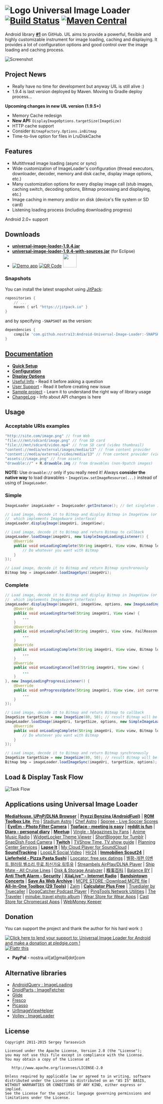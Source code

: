 # ![Logo](https://github.com/nostra13/Android-Universal-Image-Loader/raw/master/sample/src/main/res/drawable-mdpi/ic_launcher.png) Universal Image Loader [![Build Status](https://travis-ci.org/nostra13/Android-Universal-Image-Loader.svg?branch=master)](https://travis-ci.org/nostra13/Android-Universal-Image-Loader) [![Maven Central](https://maven-badges.herokuapp.com/maven-central/com.nostra13.universalimageloader/parent/badge.svg)](https://maven-badges.herokuapp.com/maven-central/com.nostra13.universalimageloader/parent)

Android library **[#1](https://www.gitrep.com/search?utf8=✓&omni_search=&public_tags%5B%5D=android&description=&search=true&sort=star_count&commit=Search)** on GitHub.
UIL aims to provide a powerful, flexible and highly customizable instrument for image loading, caching and displaying. It provides a lot of configuration options and good control over the image loading and caching process.

![Screenshot](https://github.com/nostra13/Android-Universal-Image-Loader/raw/master/UniversalImageLoader.png)

## Project News 
 * Really have no time for development but anyway UIL is still alive :)
 * 1.9.4 is last version deployed by Maven. Moving to Gradle deploy process...

**Upcoming changes in new UIL version (1.9.5+)**
 * Memory Cache redesign
 * **New API:** `DisplayImageOptions.targetSize(ImageSize)`
 * HTTP cache support
 * Consider `BitmapFactory.Options.inBitmap`
 * Time-to-live option for files in LruDiskCache

## Features
 * Multithread image loading (async or sync)
 * Wide customization of ImageLoader's configuration (thread executors, downloader, decoder, memory and disk cache, display image options, etc.)
 * Many customization options for every display image call (stub images, caching switch, decoding options, Bitmap processing and displaying, etc.)
 * Image caching in memory and/or on disk (device's file system or SD card)
 * Listening loading process (including downloading progress)

Android 2.0+ support

## Downloads
 * **[universal-image-loader-1.9.4.jar](https://github.com/nostra13/Android-Universal-Image-Loader/raw/master/downloads/universal-image-loader-1.9.4.jar)**
 * **[universal-image-loader-1.9.4-with-sources.jar](https://github.com/nostra13/Android-Universal-Image-Loader/raw/master/downloads/universal-image-loader-1.9.4-with-sources.jar)** (for Eclipse)
 * [![Demo app](https://camo.githubusercontent.com/dc1ffe0e4d25c2c28a69423c3c78000ef7ee96bf/68747470733a2f2f646576656c6f7065722e616e64726f69642e636f6d2f696d616765732f6272616e642f656e5f6170705f7267625f776f5f34352e706e67)](https://play.google.com/store/apps/details?id=com.nostra13.universalimageloader.sample) [![QR Code](https://lh3.ggpht.com/csXEddxiLgQ6FxckefjQnP1PVugbaAYOdcuTa3vVtGV1PlWbFu2dYggoH8rI1w2RdEz1=w50)](http://chart.apis.google.com/chart?chs=300x300&cht=qr&chld=|1&chl=https%3A%2F%2Fplay.google.com%2Fstore%2Fapps%2Fdetails%3Fid%3Dcom.nostra13.universalimageloader.sample) [<img src="http://mobway.in/image/apk.png" height="45px" />](https://github.com/nostra13/Android-Universal-Image-Loader/raw/master/downloads/universal-image-loader-sample-1.9.4.apk)

### Snapshots

You can install the latest snapshot using [JitPack](https://jitpack.io/#nostra13/Android-Universal-Image-Loader):

```gradle
repositories {
	// ...
	maven { url "https://jitpack.io" }
}
```
and by specifying `-SNAPSHOT` as the version:
```gradle
dependencies {
	compile 'com.github.nostra13:Android-Universal-Image-Loader:-SNAPSHOT'
}
```

## [Documentation](https://github.com/nostra13/Android-Universal-Image-Loader/wiki)
 * **[Quick Setup](https://github.com/nostra13/Android-Universal-Image-Loader/wiki/Quick-Setup)**
 * **[Configuration](https://github.com/nostra13/Android-Universal-Image-Loader/wiki/Configuration)**
 * **[Display Options](https://github.com/nostra13/Android-Universal-Image-Loader/wiki/Display-Options)**
 * [Useful Info](https://github.com/nostra13/Android-Universal-Image-Loader/wiki/Useful-Info) - Read it before asking a question
 * [User Support](https://github.com/nostra13/Android-Universal-Image-Loader/wiki/User-Support) - Read it before creating new issue
 * [Sample project](https://github.com/nostra13/Android-Universal-Image-Loader/tree/master/sample) - Learn it to understand the right way of library usage
 * [ChangeLog](https://github.com/nostra13/Android-Universal-Image-Loader/blob/master/CHANGELOG.md) - Info about API changes is here

## Usage

### Acceptable URIs examples
``` java
"http://site.com/image.png" // from Web
"file:///mnt/sdcard/image.png" // from SD card
"file:///mnt/sdcard/video.mp4" // from SD card (video thumbnail)
"content://media/external/images/media/13" // from content provider
"content://media/external/video/media/13" // from content provider (video thumbnail)
"assets://image.png" // from assets
"drawable://" + R.drawable.img // from drawables (non-9patch images)
```
**NOTE:** Use `drawable://` only if you really need it! Always **consider the native way** to load drawables - `ImageView.setImageResource(...)` instead of using of `ImageLoader`.

### Simple
``` java
ImageLoader imageLoader = ImageLoader.getInstance(); // Get singleton instance
```
``` java
// Load image, decode it to Bitmap and display Bitmap in ImageView (or any other view 
//	which implements ImageAware interface)
imageLoader.displayImage(imageUri, imageView);
```
``` java
// Load image, decode it to Bitmap and return Bitmap to callback
imageLoader.loadImage(imageUri, new SimpleImageLoadingListener() {
	@Override
	public void onLoadingComplete(String imageUri, View view, Bitmap loadedImage) {
		// Do whatever you want with Bitmap
	}
});
```
``` java
// Load image, decode it to Bitmap and return Bitmap synchronously
Bitmap bmp = imageLoader.loadImageSync(imageUri);
```

### Complete
``` java
// Load image, decode it to Bitmap and display Bitmap in ImageView (or any other view 
//	which implements ImageAware interface)
imageLoader.displayImage(imageUri, imageView, options, new ImageLoadingListener() {
	@Override
	public void onLoadingStarted(String imageUri, View view) {
		...
	}
	@Override
	public void onLoadingFailed(String imageUri, View view, FailReason failReason) {
		...
	}
	@Override
	public void onLoadingComplete(String imageUri, View view, Bitmap loadedImage) {
		...
	}
	@Override
	public void onLoadingCancelled(String imageUri, View view) {
		...
	}
}, new ImageLoadingProgressListener() {
	@Override
	public void onProgressUpdate(String imageUri, View view, int current, int total) {
		...
	}
});
```
``` java
// Load image, decode it to Bitmap and return Bitmap to callback
ImageSize targetSize = new ImageSize(80, 50); // result Bitmap will be fit to this size
imageLoader.loadImage(imageUri, targetSize, options, new SimpleImageLoadingListener() {
	@Override
	public void onLoadingComplete(String imageUri, View view, Bitmap loadedImage) {
		// Do whatever you want with Bitmap
	}
});
```
``` java
// Load image, decode it to Bitmap and return Bitmap synchronously
ImageSize targetSize = new ImageSize(80, 50); // result Bitmap will be fit to this size
Bitmap bmp = imageLoader.loadImageSync(imageUri, targetSize, options);
```

## Load & Display Task Flow
![Task Flow](https://github.com/nostra13/Android-Universal-Image-Loader/raw/master/wiki/UIL_Flow.png)


## Applications using Universal Image Loader
**[MediaHouse, UPnP/DLNA Browser](https://play.google.com/store/apps/details?id=com.dbapp.android.mediahouse)** | **[Prezzi Benzina (AndroidFuel)](https://play.google.com/store/apps/details?id=org.vernazza.androidfuel)** | **[ROM Toolbox Lite](https://play.google.com/store/apps/details?id=com.jrummy.liberty.toolbox)**, [Pro](https://play.google.com/store/apps/details?id=com.jrummy.liberty.toolboxpro) | [Stadium Astro](https://play.google.com/store/apps/details?id=com.astro.stadium.activities) | [Chef Astro](https://play.google.com/store/apps/details?id=com.sencha.test) | [Sporee - Live Soccer Scores](https://play.google.com/store/apps/details?id=com.sporee.android) | **[EyeEm - Photo Filter Camera](https://play.google.com/store/apps/details?id=com.baseapp.eyeem)** | **[Topface - meeting is easy](https://play.google.com/store/apps/details?id=com.topface.topface)** | **[reddit is fun](https://play.google.com/store/apps/details?id=com.andrewshu.android.reddit)** | **[Diaro - personal diary](https://play.google.com/store/apps/details?id=com.pixelcrater.Diaro)** | **[Meetup](https://play.google.com/store/apps/details?id=com.meetup)** | [Vingle - Magazines by Fans](https://play.google.com/store/apps/details?id=com.vingle.android) | [Anime Music Radio](https://play.google.com/store/apps/details?id=com.maxxt.animeradio) | [WidgetLocker Theme Viewer](https://play.google.com/store/apps/details?id=com.companionfree.WLThemeViewer) | [ShortBlogger for Tumblr](https://play.google.com/store/apps/details?id=com.luckydroid.tumblelog) | [SnapDish Food Camera](https://play.google.com/store/apps/details?id=com.vuzz.snapdish) | **[Twitch](https://play.google.com/store/apps/details?id=tv.twitch.android.viewer)** | [TVShow Time, TV show guide](https://play.google.com/store/apps/details?id=com.tozelabs.tvshowtime) | [Planning Center Services](https://play.google.com/store/apps/details?id=com.ministrycentered.PlanningCenter) | **[Lapse It](https://play.google.com/store/apps/details?id=com.ui.LapseIt)** | [My Cloud Player for SoundCloud](https://play.google.com/store/apps/details?id=com.mycloudplayers.mycloudplayer) | **[SoundTracking](https://play.google.com/store/apps/details?id=com.schematiclabs.soundtracking)** | [LoopLR Social Video](https://play.google.com/store/apps/details?id=com.looplr) | [Hír24](https://play.google.com/store/apps/details?id=hu.sanomamedia.hir24) | **[Immobilien Scout24](https://play.google.com/store/apps/details?id=de.is24.android)** | **[Lieferheld - Pizza Pasta Sushi](https://play.google.com/store/apps/details?id=de.lieferheld.android)** | [Loocator: free sex datings](https://play.google.com/store/apps/details?id=com.ivicode.loocator) | [벨팡-개편 이벤트,컬러링,벨소리,무료,최신가요,링투유](https://play.google.com/store/apps/details?id=com.mediahubs.www) | [Streambels AirPlay/DLNA Player](https://play.google.com/store/apps/details?id=com.tuxera.streambels) | [Ship Mate - All Cruise Lines](https://play.google.com/store/apps/details?id=shipmate.carnival) | [Disk & Storage Analyzer](https://play.google.com/store/apps/details?id=com.mobile_infographics_tools.mydrive) | [糗事百科](https://play.google.com/store/apps/details?id=qsbk.app) | [Balance BY](https://play.google.com/store/apps/details?id=com.vladyud.balance) | **[Anti Theft Alarm - Security](https://play.google.com/store/apps/details?id=br.com.verde.alarme)** | **[XiiaLive™ - Internet Radio](https://play.google.com/store/apps/details?id=com.android.DroidLiveLite)** | **[Bandsintown Concerts](https://play.google.com/store/apps/details?id=com.bandsintown)** | **[Save As Web Archive](https://play.google.com/store/apps/details?id=jp.fuukiemonster.webmemo)** | [MCPE STORE -Download MCPE file](https://play.google.com/store/apps/details?id=com.newidea.mcpestore) | **[All-In-One Toolbox (29 Tools)](http://aiotoolbox.com/)** | [Zaim](https://play.google.com/store/apps/details?id=net.zaim.android) | **[Calculator Plus Free](https://play.google.com/store/apps/details?id=com.digitalchemy.calculator.freedecimal)** | [Truedialer by Truecaller](https://play.google.com/store/apps/details?id=com.truecaller.phoneapp) | [DoggCatcher Podcast Player](https://play.google.com/store/apps/details?id=com.snoggdoggler.android.applications.doggcatcher.v1_0) | [PingTools Network Utilities](https://play.google.com/store/apps/details?id=ua.com.streamsoft.pingtools) | [The Traveler](https://play.google.com/store/apps/details?id=edu.bsu.android.apps.traveler) | [minube: travel photo album](https://play.google.com/store/apps/details?id=com.minube.app) | [Wear Store for Wear Apps](https://play.google.com/store/apps/details?id=goko.ws2) | [Cast Store for Chromecast Apps](https://play.google.com/store/apps/details?id=goko.gcs) | [WebMoney Keeper](https://play.google.com/store/apps/details?id=com.webmoney.my)

## Donation
You can support the project and thank the author for his hard work :)

<a href='https://pledgie.com/campaigns/19144'><img alt='Click here to lend your support to: Universal Image Loader for Android and make a donation at pledgie.com !' src='https://pledgie.com/campaigns/19144.png?skin_name=chrome' border='0' ></a> <a href="http://flattr.com/thing/1110177/nostra13Android-Universal-Image-Loader-on-GitHub" target="_blank"><img src="http://api.flattr.com/button/flattr-badge-large.png" alt="Flattr this" title="Flattr this" border="0" /></a>
* **PayPal** - nostra.uil[at]gmail[dot]com

## Alternative libraries

 * [AndroidQuery : ImageLoading](https://code.google.com/p/android-query/wiki/ImageLoading)
 * [DroidParts : ImageFetcher](http://droidparts.org/image_fetcher.html)
 * [Glide](https://github.com/bumptech/glide)
 * [Fresco](https://github.com/facebook/fresco)
 * [Picasso](https://github.com/square/picasso)
 * [UrlImageViewHelper](https://github.com/koush/UrlImageViewHelper)
 * [Volley : ImageLoader](https://android.googlesource.com/platform/frameworks/volley/)

## License

    Copyright 2011-2015 Sergey Tarasevich

    Licensed under the Apache License, Version 2.0 (the "License");
    you may not use this file except in compliance with the License.
    You may obtain a copy of the License at

       http://www.apache.org/licenses/LICENSE-2.0

    Unless required by applicable law or agreed to in writing, software
    distributed under the License is distributed on an "AS IS" BASIS,
    WITHOUT WARRANTIES OR CONDITIONS OF ANY KIND, either express or implied.
    See the License for the specific language governing permissions and
    limitations under the License.

